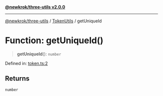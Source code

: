 [**@newkrok/three-utils v2.0.0**](../../../../README.md)

***

[@newkrok/three-utils](../../../../globals.md) / [TokenUtils](../README.md) / getUniqueId

# Function: getUniqueId()

> **getUniqueId**(): `number`

Defined in: [token.ts:2](https://github.com/NewKrok/three-utils/blob/0c3b335b8b17394d6bfec6195204dc78d6827053/src/token.ts#L2)

## Returns

`number`
